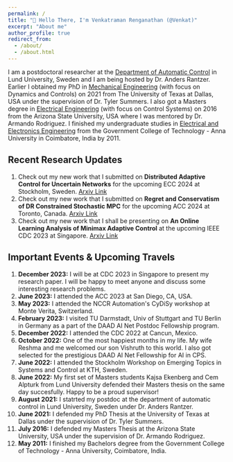 ```yaml
---
permalink: /
title: "👋 Hello There, I'm Venkatraman Renganathan (@Venkat)"
excerpt: "About me"
author_profile: true
redirect_from: 
  - /about/
  - /about.html
---
```


I am a postdoctoral researcher at the [Department of Automatic Control](https://control.lth.se) in Lund University, Sweden and I am being hosted by Dr. Anders Rantzer. Earlier I obtained my PhD in [Mechanical Engineering](https://me.utdallas.edu) (with focus on Dynamics and Controls) on 2021 from The University of Texas at Dallas, USA under the supervision of Dr. Tyler Summers. I also got a Masters degree in [Electrical Engineering](https://ecee.engineering.asu.edu) (with focus on Control Systems) on 2016 from the Arizona State University, USA where I was mentored by Dr. Armando Rodriguez. I finished my undergraduate studies in [Electrical and Electronics Engineering](https://gct.ac.in/19/department-eee-about-department) from the Government College of Technology - Anna University in Coimbatore, India by 2011.

## Recent Research Updates
1. Check out my new work that I submitted on **Distributed Adaptive Control for Uncertain Networks** for the upcoming ECC 2024 at Stockholm, Sweden. [Arxiv Link](https://arxiv.org/pdf/2310.17364.pdf) 
1. Check out my new work that I submitted on **Regret and Conservatism of DR Constrained Stochastic MPC** for the upcoming ACC 2024 at Toronto, Canada. [Arxiv Link](https://arxiv.org/pdf/2309.12190.pdf)
1. Check out my new work that I shall be presenting on **An Online Learning Analysis of Minimax Adaptive Control** at the upcoming IEEE CDC 2023 at Singapore. [Arxiv Link](https://arxiv.org/pdf/2307.07268.pdf)

## Important Events & Upcoming Travels
1. **December 2023:** I will be at CDC 2023 in Singapore to present my research paper. I will be happy to meet anyone and discuss some interesting research problems.
1. **June 2023:** I attended the ACC 2023 at San Diego, CA, USA.
1. **May 2023:** I attended the NCCR Automation's CyDiSy workshop at Monte Verita, Switzerland.
1. **February 2023:** I visited TU Darmstadt, Univ of Stuttgart and TU Berlin in Germany as a part of the DAAD AI Net Postdoc Fellowship program.
1. **December 2022:** I attended the CDC 2022 at Cancun, Mexico.
1. **October 2022:** One of the most happiest months in my life. My wife Reshma and me welcomed our son Vishruth to this world. I also got selected for the prestigious DAAD AI Net Fellowship for AI in CPS.
1. **June 2022:** I attended the Stockholm Workshop on Emerging Topics in Systems and Control at KTH, Sweden.
1. **June 2022:** My first set of Masters students Kajsa Ekenberg and Cem Alpturk from Lund University defended their Masters thesis on the same day succesfully. Happy to be a proud supervisor!
1. **August 2021:** I statrted my postdoc at the department of automatic control in Lund University, Sweden under Dr. Anders Rantzer.
1. **June 2021:** I defended my PhD Thesis at the University of Texas at Dallas under the supervision of Dr. Tyler Summers.
1. **July 2016:** I defended my Masters Thesis at the Arizona State University, USA under the supervision of Dr. Armando Rodriguez.
1. **May 2011:** I finished my Bachelors degree from the Government College of Technology - Anna University, Coimbatore, India.
